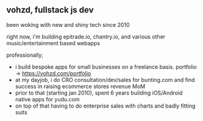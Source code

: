 ## vohzd, fullstack js dev

been woking with new and shiny tech since 2010

right now, i'm building epitrade.io, chantry.io, and various other music/entertainment based webapps

professionally;

- i build bespoke apps for small businesses on a freelance basis. portfolio -> https://vohzd.com/portfolio
- at my dayjob, i do CRO consultation/dev/sales for bunting.com and find success in raising ecommerce stores revenue MoM
- prior to that (starting jan 2010), spent 6 years building iOS/Android native apps for yudu.com
- on top of that having to do enterprise sales with charts and badly fitting suits

